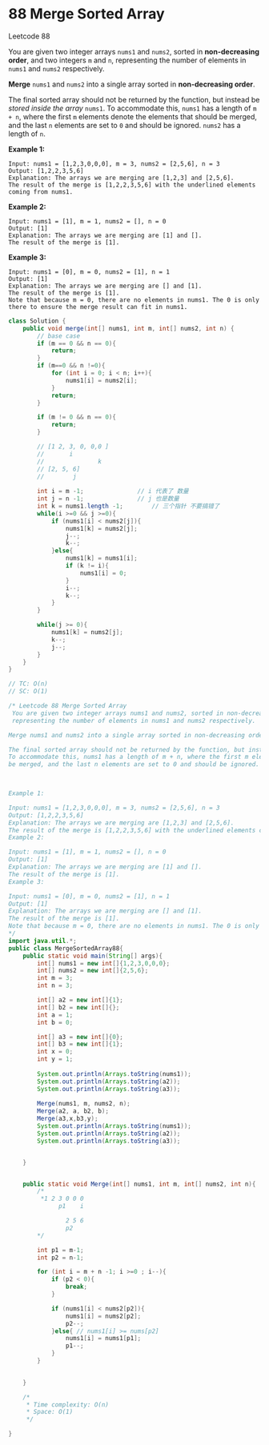 # 88 Merge Sorted Array

Leetcode 88

You are given two integer arrays `nums1` and `nums2`, sorted in **non-decreasing order**, and two integers `m` and `n`, representing the number of elements in `nums1` and `nums2` respectively.

**Merge** `nums1` and `nums2` into a single array sorted in **non-decreasing order**.

The final sorted array should not be returned by the function, but instead be *stored inside the array* `nums1`. To accommodate this, `nums1` has a length of `m + n`, where the first `m` elements denote the elements that should be merged, and the last `n` elements are set to `0` and should be ignored. `nums2` has a length of `n`.



**Example 1:**

```
Input: nums1 = [1,2,3,0,0,0], m = 3, nums2 = [2,5,6], n = 3
Output: [1,2,2,3,5,6]
Explanation: The arrays we are merging are [1,2,3] and [2,5,6].
The result of the merge is [1,2,2,3,5,6] with the underlined elements coming from nums1.
```

**Example 2:**

```
Input: nums1 = [1], m = 1, nums2 = [], n = 0
Output: [1]
Explanation: The arrays we are merging are [1] and [].
The result of the merge is [1].
```

**Example 3:**

```
Input: nums1 = [0], m = 0, nums2 = [1], n = 1
Output: [1]
Explanation: The arrays we are merging are [] and [1].
The result of the merge is [1].
Note that because m = 0, there are no elements in nums1. The 0 is only there to ensure the merge result can fit in nums1.
```



```java
class Solution {
    public void merge(int[] nums1, int m, int[] nums2, int n) {
        // base case
        if (m == 0 && n == 0){
            return;
        }
        if (m==0 && n !=0){
            for (int i = 0; i < n; i++){
                nums1[i] = nums2[i];
            }
            return;
        }

        if (m != 0 && n == 0){
            return;
        }

        // [1 2, 3, 0, 0,0 ]
        //       i
        //               k
        // [2, 5, 6]
        //        j
        
        int i = m -1;               // i 代表了 数量
        int j = n -1;               // j 也是数量
        int k = nums1.length -1;        // 三个指针 不要搞错了
        while(i >=0 && j >=0){
            if (nums1[i] < nums2[j]){
                nums1[k] = nums2[j];
                j--;
                k--;
            }else{
                nums1[k] = nums1[i];
                if (k != i){
                    nums1[i] = 0;
                }
                i--;
                k--;
            }
        }

        while(j >= 0){
            nums1[k] = nums2[j];
            k--;
            j--;
        }
    }
}

// TC: O(n)
// SC: O(1)
```



```java
/* Leetcode 88 Merge Sorted Array
 You are given two integer arrays nums1 and nums2, sorted in non-decreasing order, and two integers m and n, 
 representing the number of elements in nums1 and nums2 respectively.

Merge nums1 and nums2 into a single array sorted in non-decreasing order.

The final sorted array should not be returned by the function, but instead be stored inside the array nums1.
To accommodate this, nums1 has a length of m + n, where the first m elements denote the elements that should
be merged, and the last n elements are set to 0 and should be ignored. nums2 has a length of n.

 

Example 1:

Input: nums1 = [1,2,3,0,0,0], m = 3, nums2 = [2,5,6], n = 3
Output: [1,2,2,3,5,6]
Explanation: The arrays we are merging are [1,2,3] and [2,5,6].
The result of the merge is [1,2,2,3,5,6] with the underlined elements coming from nums1.
Example 2:

Input: nums1 = [1], m = 1, nums2 = [], n = 0
Output: [1]
Explanation: The arrays we are merging are [1] and [].
The result of the merge is [1].
Example 3:

Input: nums1 = [0], m = 0, nums2 = [1], n = 1
Output: [1]
Explanation: The arrays we are merging are [] and [1].
The result of the merge is [1].
Note that because m = 0, there are no elements in nums1. The 0 is only there to ensure the merge result can fit in nums1.
*/
import java.util.*;
public class MergeSortedArray88{
	public static void main(String[] args){
		int[] nums1 = new int[]{1,2,3,0,0,0};
		int[] nums2 = new int[]{2,5,6};
		int m = 3;
		int n = 3;

		int[] a2 = new int[]{1};
		int[] b2 = new int[]{};
		int a = 1;
		int b = 0;

		int[] a3 = new int[]{0};
		int[] b3 = new int[]{1};
		int x = 0;
		int y = 1;
		
		System.out.println(Arrays.toString(nums1));
		System.out.println(Arrays.toString(a2));
		System.out.println(Arrays.toString(a3));
	
		Merge(nums1, m, nums2, n);
		Merge(a2, a, b2, b);
		Merge(a3,x,b3,y);
		System.out.println(Arrays.toString(nums1));
		System.out.println(Arrays.toString(a2));
		System.out.println(Arrays.toString(a3));


	}


	public static void Merge(int[] nums1, int m, int[] nums2, int n){
		/*
		 *1 2 3 0 0 0 
		      p1    i

		        2 5 6
			    p2
	 	*/

		int p1 = m-1;
		int p2 = n-1;

		for (int i = m + n -1; i >=0 ; i--){
			if (p2 < 0){
				break;
			}

			if (nums1[i] < nums2[p2]){
				nums1[i] = nums2[p2];
				p2--;
			}else{ // nums1[i] >= nums[p2]
				nums1[i] = nums1[p1];
				p1--;
			}
		}
					

	}

	/*
	 * Time complexity: O(n)
	 * Space: O(1)
	 */

}

```

